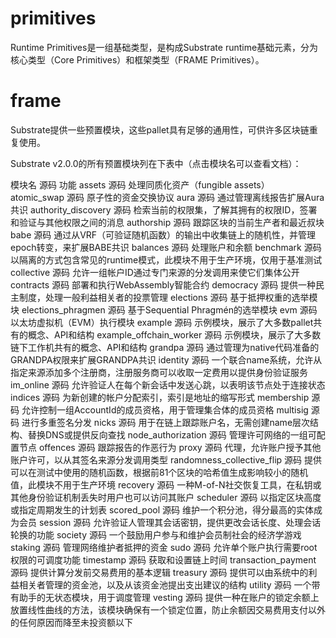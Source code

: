 # primitives
Runtime Primitives是一组基础类型，是构成Substrate runtime基础元素，分为核心类型（Core Primitives）和框架类型（FRAME Primitives）。
# frame
Substrate提供一些预置模块，这些pallet具有足够的通用性，可供许多区块链重复使用。

Substrate v2.0.0的所有预置模块列在下表中（点击模块名可以查看文档）：

模块名	源码	功能
assets	源码	处理同质化资产（fungible assets）
atomic_swap	源码	原子性的资金交换协议
aura	源码	通过管理离线报告扩展Aura共识
authority_discovery	源码	检索当前的权限集，了解其拥有的权限ID，签署和验证与其他权限之间的消息
authorship	源码	跟踪区块的当前生产者和最近叔块
babe	源码	通过从VRF（可验证随机函数）的输出中收集链上的随机性，并管理epoch转变，来扩展BABE共识
balances	源码	处理账户和余额
benchmark	源码	以隔离的方式包含常见的runtime模式，此模块不用于生产环境，仅用于基准测试
collective	源码	允许一组帐户ID通过专门来源的分发调用来使它们集体公开
contracts	源码	部署和执行WebAssembly智能合约
democracy	源码	提供一种民主制度，处理一般利益相关者的投票管理
elections	源码	基于抵押权重的选举模块
elections_phragmen	源码	基于Sequential Phragmén的选举模块
evm	源码	以太坊虚拟机（EVM）执行模块
example	源码	示例模块，展示了大多数pallet共有的概念、API和结构
example_offchain_worker	源码	示例模块，展示了大多数链下工作机共有的概念、API和结构
grandpa	源码	通过管理为native代码准备的GRANDPA权限来扩展GRANDPA共识
identity	源码	一个联合name系统，允许从指定来源添加多个注册商，注册服务商可以收取一定费用以提供身份验证服务
im_online	源码	允许验证人在每个新会话中发送心跳，以表明该节点处于连接状态
indices	源码	为新创建的帐户分配索引，索引是地址的缩写形式
membership	源码	允许控制一组AccountId的成员资格，用于管理集合体的成员资格
multisig	源码	进行多重签名分发
nicks	源码	用于在链上跟踪账户名，无需创建name层次结构、替换DNS或提供反向查找
node_authorization	源码	管理许可网络的一组可配置节点
offences	源码	跟踪报告的作恶行为
proxy	源码	代理，允许账户授予其他账户许可，以从其签名来源分发调用类型
randomness_collective_flip	源码	提供可以在测试中使用的随机函数，根据前81个区块的哈希值生成影响较小的随机值，此模块不用于生产环境
recovery	源码	一种M-of-N社交恢复工具，在私钥或其他身份验证机制丢失时用户也可以访问其账户
scheduler	源码	以指定区块高度或指定周期发生的计划表
scored_pool	源码	维护一个积分池，得分最高的实体成为会员
session	源码	允许验证人管理其会话密钥，提供更改会话长度、处理会话轮换的功能
society	源码	一个鼓励用户参与和维护会员制社会的经济学游戏
staking	源码	管理网络维护者抵押的资金
sudo	源码	允许单个账户执行需要root权限的可调度功能
timestamp	源码	获取和设置链上时间
transaction_payment	源码	提供计算分发前交易费用的基本逻辑
treasury	源码	提供可以由系统中的利益相关者管理的资金池，以及从该资金池提出支出建议的结构
utility	源码	一个带有助手的无状态模块，用于调度管理
vesting	源码	提供一种在账户的锁定余额上放置线性曲线的方法，该模块确保有一个锁定位置，防止余额因交易费用支付以外的任何原因而降至未投资额以下
